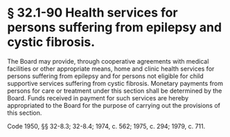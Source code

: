 # § 32.1-90 Health services for persons suffering from epilepsy and cystic fibrosis.

<p>The Board may provide, through cooperative agreements with medical facilities or other appropriate means, home and clinic health services for persons suffering from epilepsy and for persons not eligible for child supportive services suffering from cystic fibrosis. Monetary payments from persons for care or treatment under this section shall be determined by the Board. Funds received in payment for such services are hereby appropriated to the Board for the purpose of carrying out the provisions of this section.</p><p>Code 1950, §§ 32-8.3; 32-8.4; 1974, c. 562; 1975, c. 294; 1979, c. 711.</p>